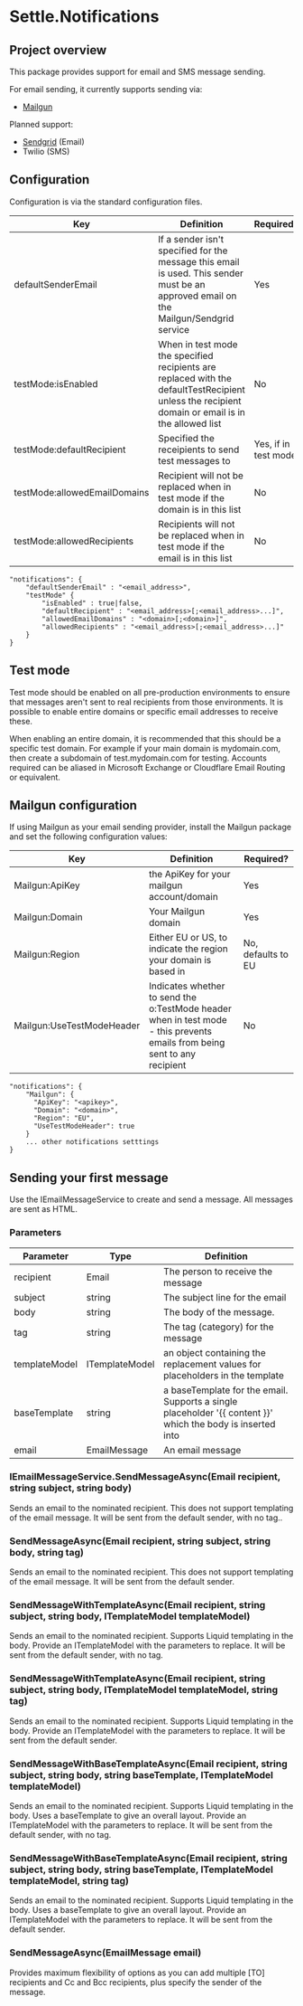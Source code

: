 # Settle.Notifications

## Project overview

This package provides support for email and SMS message sending.

For email sending, it currently supports sending via:

- [Mailgun](https://mailgun.com)

Planned support:

- [Sendgrid](https://sendgrid.com) (Email)
- Twilio (SMS)

## Configuration

Configuration is via the standard configuration files.

| Key | Definition | Required? |
| --- | ---------- | --- |
| defaultSenderEmail | If a sender isn't specified for the message this email is used. This sender must be an approved email on the Mailgun/Sendgrid service | Yes |
| testMode:isEnabled | When in test mode the specified recipients are replaced with the defaultTestRecipient unless the recipient domain or email is in the allowed list | No |
| testMode:defaultRecipient | Specified the receipients to send test messages to | Yes, if in test mode|
| testMode:allowedEmailDomains | Recipient will not be replaced when in test mode if the domain is in this list | No |
| testMode:allowedRecipients | Recipients will not be replaced when in test mode if the email is in this list | No |

```
"notifications": {
    "defaultSenderEmail" : "<email_address>",
    "testMode" {
        "isEnabled" : true|false,
        "defaultRecipient" : "<email_address>[;<email_address>...]",
        "allowedEmailDomains" : "<domain>[;<domain>]",
        "allowedRecipients" : "<email_address>[;<email_address>...]"
    }
}
```

## Test mode

Test mode should be enabled on all pre-production environments to ensure that messages aren't sent to real recipients from those environments. It is possible to enable entire domains or specific email addresses to receive these.

When enabling an entire domain, it is recommended that this should be a specific test domain. For example if your main domain is mydomain.com, then create a subdomain of test.mydomain.com for testing. Accounts required can be aliased in Microsoft Exchange or Cloudflare Email Routing or equivalent.

## Mailgun configuration

If using Mailgun as your email sending provider, install the Mailgun package and set the following configuration values:

| Key | Definition | Required? |
| --- | ---------- | --- |
| Mailgun:ApiKey | the ApiKey for your mailgun account/domain | Yes |
| Mailgun:Domain | Your Mailgun domain | Yes |
| Mailgun:Region | Either EU or US, to indicate the region your domain is based in | No, defaults to EU |
| Mailgun:UseTestModeHeader | Indicates whether to send the o:TestMode header when in test mode - this prevents emails from being sent to any recipient | No |

```
"notifications": {
    "Mailgun": {
      "ApiKey": "<apikey>",
      "Domain": "<domain>",
      "Region": "EU",
      "UseTestModeHeader": true
    }
    ... other notifications setttings
}
```

## Sending your first message

Use the IEmailMessageService to create and send a message. All messages are sent as HTML.

### Parameters

| Parameter | Type | Definition |
| --- | --- | --- |
| recipient | Email | The person to receive the message |
| subject | string | The subject line for the email |
| body | string | The body of the message. |
| tag | string | The tag (category) for the message |
| templateModel | ITemplateModel | an object containing the replacement values for placeholders in the template |
| baseTemplate | string | a baseTemplate for the email. Supports a single placeholder '{{ content }}' which the body is inserted into |
| email | EmailMessage | An email message |

### IEmailMessageService.SendMessageAsync(Email recipient, string subject, string body)

Sends an email to the nominated recipient. This does not support templating of the email message. It will be sent from the default sender, with no tag..

### SendMessageAsync(Email recipient, string subject, string body, string tag)

Sends an email to the nominated recipient. This does not support templating of the email message. It will be sent from the default sender.

### SendMessageWithTemplateAsync(Email recipient, string subject, string body, ITemplateModel templateModel)

Sends an email to the nominated recipient. Supports Liquid templating in the body. Provide an ITemplateModel with the parameters to replace. It will be sent from the default sender, with no tag.

### SendMessageWithTemplateAsync(Email recipient, string subject, string body, ITemplateModel templateModel, string tag)

Sends an email to the nominated recipient. Supports Liquid templating in the body. Provide an ITemplateModel with the parameters to replace. It will be sent from the default sender.

### SendMessageWithBaseTemplateAsync(Email recipient, string subject, string body, string baseTemplate, ITemplateModel templateModel)

Sends an email to the nominated recipient. Supports Liquid templating in the body. Uses a baseTemplate to give an overall layout. Provide an ITemplateModel with the parameters to replace. It will be sent from the default sender, with no tag.

### SendMessageWithBaseTemplateAsync(Email recipient, string subject, string body, string baseTemplate, ITemplateModel templateModel, string tag)

Sends an email to the nominated recipient. Supports Liquid templating in the body. Uses a baseTemplate to give an overall layout. Provide an ITemplateModel with the parameters to replace. It will be sent from the default sender.

### SendMessageAsync(EmailMessage email)

Provides maximum flexibility of options as you can add multiple [TO] recipients and Cc and Bcc recipients, plus specify the sender of the message.